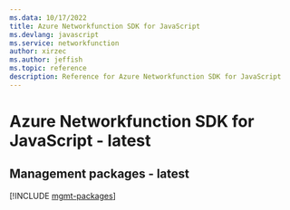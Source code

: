 ```yaml
---
ms.data: 10/17/2022
title: Azure Networkfunction SDK for JavaScript
ms.devlang: javascript
ms.service: networkfunction
author: xirzec
ms.author: jeffish
ms.topic: reference
description: Reference for Azure Networkfunction SDK for JavaScript
---
```

# Azure Networkfunction SDK for JavaScript - latest

## Management packages - latest
[!INCLUDE [mgmt-packages](networkfunction-mgmt-index.md)]